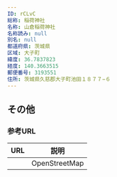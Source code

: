 ```yaml
---
ID: rCLvC
総称: 稲荷神社
名称: 山倉稲荷神社
名称読み: null
別名: null
都道府県: 茨城県
区域: 大子町
緯度: 36.7837823
経度: 140.3663515
郵便番号: 3193551
住所: 茨城県久慈郡大子町池田１８７７−６
---
```


## その他

### 参考URL

| URL | 説明          |
| --- | ------------- |
|     | OpenStreetMap |
